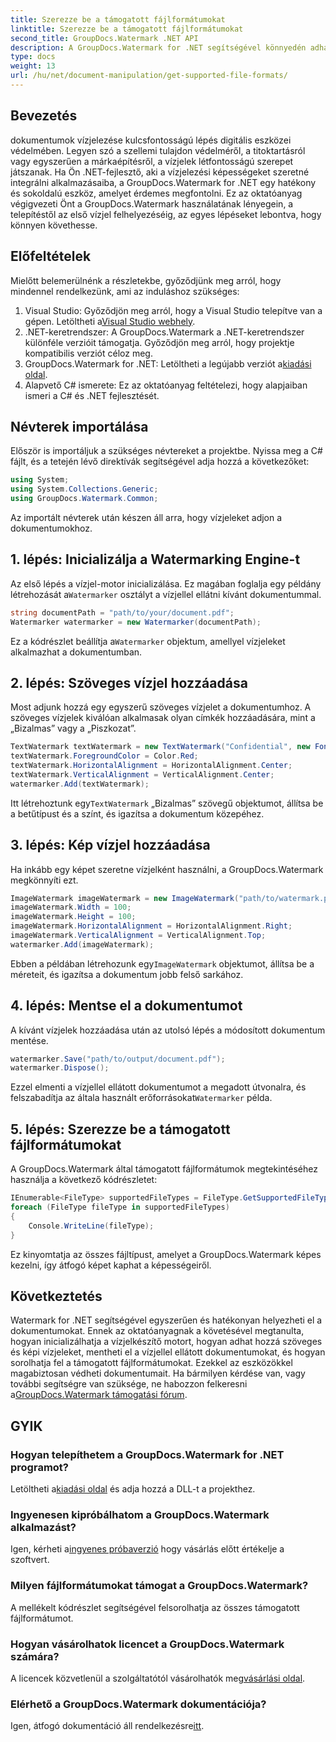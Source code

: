 ```yaml
---
title: Szerezze be a támogatott fájlformátumokat
linktitle: Szerezze be a támogatott fájlformátumokat
second_title: GroupDocs.Watermark .NET API
description: A GroupDocs.Watermark for .NET segítségével könnyedén adhat hozzá vízjeleket dokumentumaihoz. Kövesse átfogó, lépésenkénti útmutatónkat digitális eszközei védelméhez.
type: docs
weight: 13
url: /hu/net/document-manipulation/get-supported-file-formats/
---
```

## Bevezetés
dokumentumok vízjelezése kulcsfontosságú lépés digitális eszközei védelmében. Legyen szó a szellemi tulajdon védelméről, a titoktartásról vagy egyszerűen a márkaépítésről, a vízjelek létfontosságú szerepet játszanak. Ha Ön .NET-fejlesztő, aki a vízjelezési képességeket szeretné integrálni alkalmazásaiba, a GroupDocs.Watermark for .NET egy hatékony és sokoldalú eszköz, amelyet érdemes megfontolni. Ez az oktatóanyag végigvezeti Önt a GroupDocs.Watermark használatának lényegein, a telepítéstől az első vízjel felhelyezéséig, az egyes lépéseket lebontva, hogy könnyen követhesse.
## Előfeltételek
Mielőtt belemerülnénk a részletekbe, győződjünk meg arról, hogy mindennel rendelkezünk, ami az induláshoz szükséges:
1.  Visual Studio: Győződjön meg arról, hogy a Visual Studio telepítve van a gépen. Letöltheti a[Visual Studio webhely](https://visualstudio.microsoft.com/).
2. .NET-keretrendszer: A GroupDocs.Watermark a .NET-keretrendszer különféle verzióit támogatja. Győződjön meg arról, hogy projektje kompatibilis verziót céloz meg.
3. GroupDocs.Watermark for .NET: Letöltheti a legújabb verziót a[kiadási oldal](https://releases.groupdocs.com/Watermark/net/).
4. Alapvető C# ismerete: Ez az oktatóanyag feltételezi, hogy alapjaiban ismeri a C# és .NET fejlesztését.
## Névterek importálása
Először is importáljuk a szükséges névtereket a projektbe. Nyissa meg a C# fájlt, és a tetején lévő direktívák segítségével adja hozzá a következőket:
```csharp
using System;
using System.Collections.Generic;
using GroupDocs.Watermark.Common;
```
Az importált névterek után készen áll arra, hogy vízjeleket adjon a dokumentumokhoz.

## 1. lépés: Inicializálja a Watermarking Engine-t
 Az első lépés a vízjel-motor inicializálása. Ez magában foglalja egy példány létrehozását a`Watermarker` osztályt a vízjellel ellátni kívánt dokumentummal.
```csharp
string documentPath = "path/to/your/document.pdf";
Watermarker watermarker = new Watermarker(documentPath);
```
 Ez a kódrészlet beállítja a`Watermarker` objektum, amellyel vízjeleket alkalmazhat a dokumentumban.
## 2. lépés: Szöveges vízjel hozzáadása
Most adjunk hozzá egy egyszerű szöveges vízjelet a dokumentumhoz. A szöveges vízjelek kiválóan alkalmasak olyan címkék hozzáadására, mint a „Bizalmas” vagy a „Piszkozat”.
```csharp
TextWatermark textWatermark = new TextWatermark("Confidential", new Font("Arial", 36));
textWatermark.ForegroundColor = Color.Red;
textWatermark.HorizontalAlignment = HorizontalAlignment.Center;
textWatermark.VerticalAlignment = VerticalAlignment.Center;
watermarker.Add(textWatermark);
```
 Itt létrehoztunk egy`TextWatermark` „Bizalmas” szövegű objektumot, állítsa be a betűtípust és a színt, és igazítsa a dokumentum közepéhez.
## 3. lépés: Kép vízjel hozzáadása
Ha inkább egy képet szeretne vízjelként használni, a GroupDocs.Watermark megkönnyíti ezt.
```csharp
ImageWatermark imageWatermark = new ImageWatermark("path/to/watermark.png");
imageWatermark.Width = 100;
imageWatermark.Height = 100;
imageWatermark.HorizontalAlignment = HorizontalAlignment.Right;
imageWatermark.VerticalAlignment = VerticalAlignment.Top;
watermarker.Add(imageWatermark);
```
 Ebben a példában létrehozunk egy`ImageWatermark` objektumot, állítsa be a méreteit, és igazítsa a dokumentum jobb felső sarkához.
## 4. lépés: Mentse el a dokumentumot
A kívánt vízjelek hozzáadása után az utolsó lépés a módosított dokumentum mentése.
```csharp
watermarker.Save("path/to/output/document.pdf");
watermarker.Dispose();
```
 Ezzel elmenti a vízjellel ellátott dokumentumot a megadott útvonalra, és felszabadítja az általa használt erőforrásokat`Watermarker` példa.
## 5. lépés: Szerezze be a támogatott fájlformátumokat
A GroupDocs.Watermark által támogatott fájlformátumok megtekintéséhez használja a következő kódrészletet:
```csharp
IEnumerable<FileType> supportedFileTypes = FileType.GetSupportedFileTypes();
foreach (FileType fileType in supportedFileTypes)
{
    Console.WriteLine(fileType);
}
```
Ez kinyomtatja az összes fájltípust, amelyet a GroupDocs.Watermark képes kezelni, így átfogó képet kaphat a képességeiről.
## Következtetés
Watermark for .NET segítségével egyszerűen és hatékonyan helyezheti el a dokumentumokat. Ennek az oktatóanyagnak a követésével megtanulta, hogyan inicializálhatja a vízjelkészítő motort, hogyan adhat hozzá szöveges és képi vízjeleket, mentheti el a vízjellel ellátott dokumentumokat, és hogyan sorolhatja fel a támogatott fájlformátumokat. Ezekkel az eszközökkel magabiztosan védheti dokumentumait.
 Ha bármilyen kérdése van, vagy további segítségre van szüksége, ne habozzon felkeresni a[GroupDocs.Watermark támogatási fórum](https://forum.groupdocs.com/c/watermark/19).
## GYIK
### Hogyan telepíthetem a GroupDocs.Watermark for .NET programot?
 Letöltheti a[kiadási oldal](https://releases.groupdocs.com/Watermark/net/) és adja hozzá a DLL-t a projekthez.
### Ingyenesen kipróbálhatom a GroupDocs.Watermark alkalmazást?
 Igen, kérheti a[ingyenes próbaverzió](https://releases.groupdocs.com/) hogy vásárlás előtt értékelje a szoftvert.
### Milyen fájlformátumokat támogat a GroupDocs.Watermark?
A mellékelt kódrészlet segítségével felsorolhatja az összes támogatott fájlformátumot.
### Hogyan vásárolhatok licencet a GroupDocs.Watermark számára?
 A licencek közvetlenül a szolgáltatótól vásárolhatók meg[vásárlási oldal](https://purchase.groupdocs.com/buy).
### Elérhető a GroupDocs.Watermark dokumentációja?
 Igen, átfogó dokumentáció áll rendelkezésre[itt](https://reference.groupdocs.com/Watermark/net/).